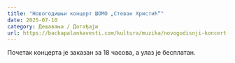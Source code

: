 ```yaml
---
title: "Новогодишњи концерт ШОМО „Стеван Христић“"
date: 2025-07-10
category: Дешавања / Догађаји
url: https://backapalankavesti.com/kultura/muzika/novogodisnji-koncert-somo-stevan-hristic-2/
---
```


Почетак концерта је заказан за 18 часова, а улаз је бесплатан.
